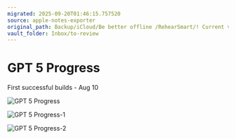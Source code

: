 ```yaml
---
migrated: 2025-09-20T01:46:15.757520
source: apple-notes-exporter
original_path: Backup/iCloud/Be better offline /RehearSmart/! Current version/Archive/GPT 5 Progress.md
vault_folder: Inbox/to-review
---
```

# GPT 5 Progress

First successful builds - Aug 10

![GPT 5 Progress](images/GPT%205%20Progress.png)

![GPT 5 Progress-1](images/GPT%205%20Progress-1.png)

![GPT 5 Progress-2](images/GPT%205%20Progress-2.png)

